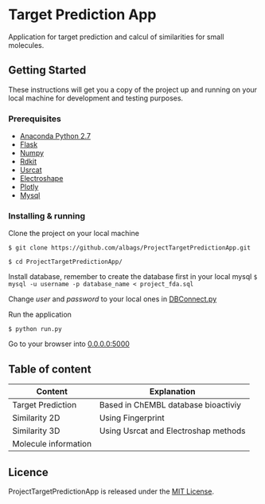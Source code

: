 # Target Prediction App

Application for target prediction and calcul of similarities for small molecules.  

## Getting Started
These instructions will get you a copy of the project up and running on your local machine for development and testing purposes. 

### Prerequisites

* [Anaconda Python 2.7](https://www.anaconda.com/download/)
* [Flask](http://flask.pocoo.org/docs/0.12/installation/)
* [Numpy](https://scipy.org/install.html)
* [Rdkit](http://www.rdkit.org/docs/Install.html)
* [Usrcat](https://bitbucket.org/aschreyer/usrcat)
* [Electroshape](https://bitbucket.org/aschreyer/electroshape)
* [Plotly](https://plot.ly/python/getting-started/)
* [Mysql](https://dev.mysql.com/doc/refman/5.7/en/installing.html)

### Installing & running
Clone the project on your local machine

`$ git clone https://github.com/albags/ProjectTargetPredictionApp.git`

`$ cd ProjectTargetPredictionApp/`

Install database, remember to create the database first in your local mysql
`$ mysql -u username -p database_name < project_fda.sql`

Change _user_ and _password_ to your local ones in [DBConnect.py](pythonFlask/model/persist/DBConnect.py)

Run the application

`$ python run.py`

Go to your browser into [0.0.0.0:5000](http://0.0.0.0:8000/)

## Table of content

| 		Content  	 | 				Explanation 	 		|
| ------------------ | ------------------------------------ |
| Target Prediction  | Based in ChEMBL database bioactiviy  |
| Similarity 2D  	 | Using Fingerprint  					|
| Similarity 3D  	 | Using Usrcat and Electroshap methods |
| Molecule information  	 |  |

## Licence
ProjectTargetPredictionApp is released under the [MIT License](LICENSE).
